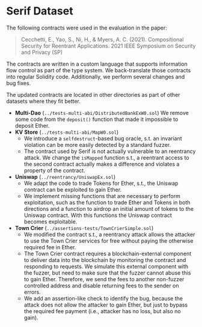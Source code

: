 # Serif Dataset

The following contracts were used in the evaluation in the paper:

> Cecchetti, E., Yao, S., Ni, H., & Myers, A. C. (2021). Compositional Security for Reentrant Applications. 2021 IEEE Symposium on Security and Privacy (SP)

The contracts are written in a custom language that supports information flow
control as part of the type system. We back-translate those contracts into
regular Solidity code. Additionally, we perform several changes and bug fixes.

The updated contracts are located in other directories as part of other
datasets where they fit better.

* **Multi-Dao** (`../tests-multi-abi/DistributedBankExW0.sol`) We remove some
  code from the `deposit()` function that made it impossible to deposit Ether.
* **KV Store** (`../tests-multi-abi/MapW0.sol`)
    * We introduce a `selfdestruct`-based bug oracle, s.t. an invariant
      violation can be more easily detected by a standard fuzzer.
    * The contract used by Serif is not actually vulnerable to an reentrancy attack.
      We change the `isMapped` function s.t., a reentrant access to the second
      contract actually makes a difference and violates a property of the
      contract.
* **Uniswap** (`../reentrancy/UniswapEx.sol`)
    * We adapt the code to trade Tokens for Ether, s.t., the Uniswap contract
      can be exploited to gain Ether.
    * We implement missing functions that are necessary to perform exploitation,
      such as the function to trade Ether and Tokens in both directions and a
      function to airdrop an initial amount of tokens to the Uniswap contract.
      With this functions the Uniswap contract becomes exploitable.
* **Town Crier** (`../assertions-tests/TownCrierSimple.sol`)
    * We modified the contract s.t., a reentrancy attack allows the attacker to
      use the Town Crier services for free without paying the otherwise
      required fee in Ether.
    * The Town Crier contract requires a blockchain-external component to
      deliver data into the blockchain by monitoring the contract and
      responding to requests. We simulate this external component with the
      fuzzer, but need to make sure that the fuzzer cannot abuse this to gain
      Ether. Therefore, we send the fees to another non-fuzzer controlled
      address and disable returning fees to the sender on errors.
    * We add an assertion-like check to identify the bug, because the attack
      does not allow the attacker to gain Ether, but just to bypass the
      required fee payment (i.e., attacker has no loss, but also no gain).
